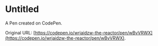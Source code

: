 # Untitled

A Pen created on CodePen.

Original URL: [https://codepen.io/wrjaidzw-the-reactor/pen/wBvVRWX](https://codepen.io/wrjaidzw-the-reactor/pen/wBvVRWX).

